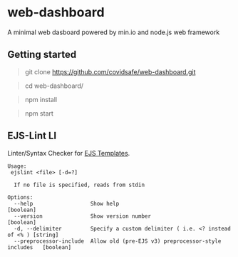 # web-dashboard
A minimal web dasboard powered by min.io and node.js web framework

## Getting started
  > git clone https://github.com/covidsafe/web-dashboard.git
    
  > cd web-dashboard/
  
  > npm install
  
  > npm start


## EJS-Lint LI

Linter/Syntax Checker for [EJS Templates](https://github.com/mde/ejs).

```
Usage:
 ejslint <file> [-d=?]

  If no file is specified, reads from stdin

Options:
  --help                  Show help                                            [boolean]
  --version               Show version number                                  [boolean]
  -d, --delimiter         Specify a custom delimiter ( i.e. <? instead of <% ) [string]
  --preprocessor-include  Allow old (pre-EJS v3) preprocessor-style includes   [boolean]
```